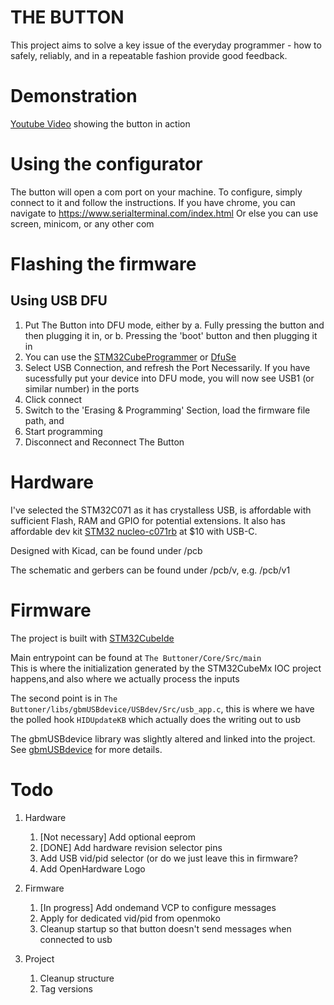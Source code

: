 # THE BUTTON

This project aims to solve a key issue of the everyday programmer - how to safely, reliably, and in a repeatable fashion provide good feedback.

# Demonstration

[Youtube Video](https://www.youtube.com/shorts/mlwx9P0IeXQ) showing the button in action

# Using the configurator

The button will open a com port on your machine. To configure, simply connect to it and follow the instructions.
If you have chrome, you can navigate to https://www.serialterminal.com/index.html
Or else you can use screen, minicom, or any other com 

# Flashing the firmware
## Using USB DFU

1. Put The Button into DFU mode, either by
	a. Fully pressing the button and then plugging it in, or
	b. Pressing the 'boot' button and then plugging it in
2. You can use the [STM32CubeProgrammer](https://www.st.com/en/development-tools/stm32cubeprog.html) or [DfuSe](https://www.st.com/en/development-tools/stsw-stm32080.html)
3. Select USB Connection, and refresh the Port Necessarily. If you have sucessfully put your device into DFU mode, you will now see USB1 (or similar number) in the ports
4. Click connect
5. Switch to the 'Erasing & Programming' Section, load the firmware file path, and
6. Start programming
7. Disconnect and Reconnect The Button 

# Hardware

I've selected the STM32C071 as it has crystalless USB, is affordable with sufficient Flash, RAM and GPIO for potential extensions. It also has affordable dev kit [STM32 nucleo-c071rb](https://www.st.com/en/evaluation-tools/nucleo-c071rb.html) at $10 with USB-C.

Designed with Kicad, can be found under /pcb

The schematic and gerbers can be found under /pcb/v<version>, e.g. /pcb/v1

# Firmware

The project is built with [STM32CubeIde](https://www.st.com/en/development-tools/stsw-stm32080.html)

Main entrypoint can be found at `The Buttoner/Core/Src/main` \
This is where the initialization generated by the STM32CubeMx IOC project happens,and also where we actually process the inputs

The second point is in `The Buttoner/libs/gbmUSBdevice/USBdev/Src/usb_app.c`, this is where we have the polled hook `HIDUpdateKB` which actually does the writing out to usb 

The gbmUSBdevice library was slightly altered and linked into the project. See [gbmUSBdevice](https://github.com/gbm-ii/gbmUSBdevice) for more details.

# Todo

1. Hardware
	1. [Not necessary] Add optional eeprom
	1. [DONE] Add hardware revision selector pins
	1. Add USB vid/pid selector (or do we just leave this in firmware?
	1. Add OpenHardware Logo 

1. Firmware
	1. [In progress] Add ondemand VCP to configure messages
	1. Apply for dedicated vid/pid from openmoko
	1. Cleanup startup so that button doesn't send messages when connected to usb

1. Project
	1. Cleanup structure 
	1. Tag versions
